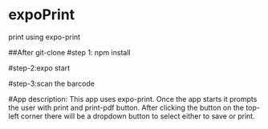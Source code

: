 # expoPrint
print using expo-print

##After git-clone
#step 1: npm install

#step-2:expo start

#step-3:scan the barcode

#App description: This app uses expo-print. Once the app starts it prompts the user with print and print-pdf button. After clicking the button on the top-left corner there will be a dropdown button to select either to save or print. 
